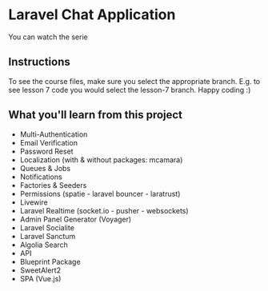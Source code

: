 # Laravel  Chat Application
You can watch the serie 

## Instructions
To see the course files, make sure you select the appropriate branch. E.g. to see lesson 7 code you would select the lesson-7 branch. Happy coding :)

## What you'll learn from this project
* Multi-Authentication
* Email Verification
* Password Reset
* Localization (with & without packages: mcamara)
* Queues & Jobs
* Notifications
* Factories & Seeders
* Permissions (spatie - laravel bouncer - laratrust)
* Livewire
* Laravel Realtime (socket.io - pusher - websockets)
* Admin Panel Generator (Voyager)
* Laravel Socialite
* Laravel Sanctum
* Algolia Search
* API
* Blueprint Package
* SweetAlert2
* SPA (Vue.js)
